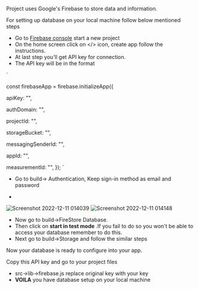 
Project uses Google's Firebase to store data and information.

For setting up database on your local machine follow below mentioned steps

- Go to [Firebase console](https://console.firebase.google.com/u/0/?utm_source=firebase.google.com&utm_medium=referral) start a new project
- On the home screen click on </> icon, create app follow the instructions.
- At last step you'll get API key for connection. 
- The API key will be in the format

`

const firebaseApp = firebase.initializeApp({

  apiKey: "",
  
  authDomain: "",
  
  projectId: "",
  
  storageBucket: "",
  
  messagingSenderId: "",
  
  appId: "",
  
  measurementId: "",
});
`

- Go to build-> Authentication, Keep sign-in method as email and password
 
- 
![Screenshot 2022-12-11 014039](https://user-images.githubusercontent.com/91470808/206876160-5bdd2718-2460-4d3a-9238-cd29ec25a9ea.png)
![Screenshot 2022-12-11 014148](https://user-images.githubusercontent.com/91470808/206876162-c44b93e1-8b68-46d2-98b7-97cf4ed90357.png)

- Now go to build->FireStore Database.
- Then click on **start in test mode** .If you fail to do so you won't be able to access your database remember to do this.
- Next go to build->Storage and follow the similar steps


Now your database is ready to configure into your app.


Copy this API key and go to your project files

- src->lib->firebase.js replace original key with your key
- **VOILA** you have database setup on your local machine
